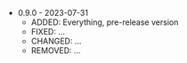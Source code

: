 * 0.9.0 - 2023-07-31
    * ADDED: Everything, pre-release version
	* FIXED: ...
	* CHANGED: ...
	* REMOVED: ...
